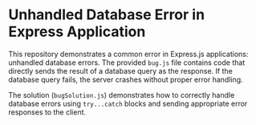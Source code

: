 # Unhandled Database Error in Express Application

This repository demonstrates a common error in Express.js applications: unhandled database errors. The provided `bug.js` file contains code that directly sends the result of a database query as the response.  If the database query fails, the server crashes without proper error handling.

The solution (`bugSolution.js`) demonstrates how to correctly handle database errors using `try...catch` blocks and sending appropriate error responses to the client.